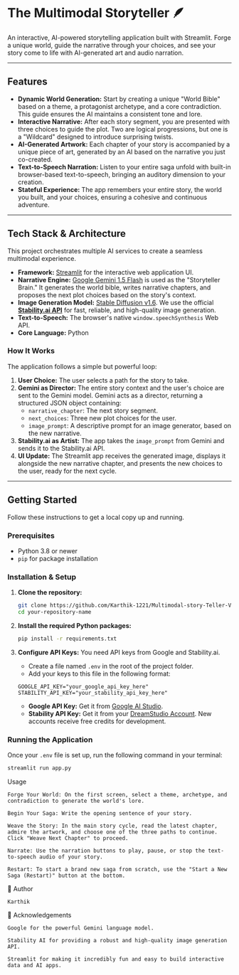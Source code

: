 # The Multimodal Storyteller 🪶

An interactive, AI-powered storytelling application built with Streamlit. Forge a unique world, guide the narrative through your choices, and see your story come to life with AI-generated art and audio narration.



---

##  Features

-   **Dynamic World Generation:** Start by creating a unique "World Bible" based on a theme, a protagonist archetype, and a core contradiction. This guide ensures the AI maintains a consistent tone and lore.
-   **Interactive Narrative:** After each story segment, you are presented with three choices to guide the plot. Two are logical progressions, but one is a "Wildcard" designed to introduce surprising twists.
-   **AI-Generated Artwork:** Each chapter of your story is accompanied by a unique piece of art, generated by an AI based on the narrative you just co-created.
-   **Text-to-Speech Narration:** Listen to your entire saga unfold with built-in browser-based text-to-speech, bringing an auditory dimension to your creation.
-   **Stateful Experience:** The app remembers your entire story, the world you built, and your choices, ensuring a cohesive and continuous adventure.

---

##  Tech Stack & Architecture

This project orchestrates multiple AI services to create a seamless multimodal experience.

-   **Framework:** [Streamlit](https://streamlit.io/) for the interactive web application UI.
-   **Narrative Engine:** [Google Gemini 1.5 Flash](https://ai.google.dev/) is used as the "Storyteller Brain." It generates the world bible, writes narrative chapters, and proposes the next plot choices based on the story's context.
-   **Image Generation Model:** [Stable Diffusion v1.6](https://stability.ai/). We use the official **[Stability.ai API](https://platform.stability.ai/)** for fast, reliable, and high-quality image generation.
-   **Text-to-Speech:** The browser's native `window.speechSynthesis` Web API.
-   **Core Language:** Python

### How It Works

The application follows a simple but powerful loop:

1.  **User Choice:** The user selects a path for the story to take.
2.  **Gemini as Director:** The entire story context and the user's choice are sent to the Gemini model. Gemini acts as a director, returning a structured JSON object containing:
    -   `narrative_chapter`: The next story segment.
    -   `next_choices`: Three new plot choices for the user.
    -   `image_prompt`: A descriptive prompt for an image generator, based on the new narrative.
3.  **Stability.ai as Artist:** The app takes the `image_prompt` from Gemini and sends it to the Stability.ai API.
4.  **UI Update:** The Streamlit app receives the generated image, displays it alongside the new narrative chapter, and presents the new choices to the user, ready for the next cycle.

---

##  Getting Started

Follow these instructions to get a local copy up and running.

### Prerequisites

-   Python 3.8 or newer
-   `pip` for package installation

### Installation & Setup

1.  **Clone the repository:**
    ```bash
    git clone https://github.com/Karthik-1221/Multimodal-story-Teller-V2.git
    cd your-repository-name
    ```

2.  **Install the required Python packages:**
    ```bash
    pip install -r requirements.txt
    ```

3.  **Configure API Keys:**
    You need API keys from Google and Stability.ai.
    -   Create a file named `.env` in the root of the project folder.
    -   Add your keys to this file in the following format:

    ```
    GOOGLE_API_KEY="your_google_api_key_here"
    STABILITY_API_KEY="your_stability_api_key_here"
    ```

    -   **Google API Key:** Get it from [Google AI Studio](https://makersuite.google.com/app/apikey).
    -   **Stability API Key:** Get it from your [DreamStudio Account](https://platform.stability.ai/account/keys). New accounts receive free credits for development.

### Running the Application

Once your `.env` file is set up, run the following command in your terminal:

```bash
streamlit run app.py
```


Usage

    Forge Your World: On the first screen, select a theme, archetype, and contradiction to generate the world's lore.

    Begin Your Saga: Write the opening sentence of your story.

    Weave the Story: In the main story cycle, read the latest chapter, admire the artwork, and choose one of the three paths to continue. Click "Weave Next Chapter" to proceed.

    Narrate: Use the narration buttons to play, pause, or stop the text-to-speech audio of your story.

    Restart: To start a brand new saga from scratch, use the "Start a New Saga (Restart)" button at the bottom.



👤 Author

    Karthik

🙏 Acknowledgements

    Google for the powerful Gemini language model.

    Stability AI for providing a robust and high-quality image generation API.

    Streamlit for making it incredibly fun and easy to build interactive data and AI apps.
